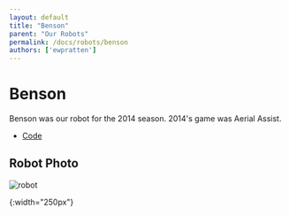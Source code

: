 ```yaml
---
layout: default
title: "Benson"
parent: "Our Robots"
permalink: /docs/robots/benson
authors: ['ewpratten']
---
```


# Benson
Benson was our robot for the 2014 season.
2014's game was Aerial Assist.

 - [Code](https://github.com/frc5024/AerialAssist)

## Robot Photo
![robot]

[robot]: /webdocs/assets/img/benson.png
{:width="250px"}